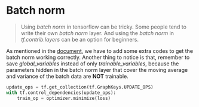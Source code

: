 # Batch norm

> Using _batch norm_ in tensorflow can be tricky. Some people tend to write their own _batch norm_ layer. And using the _batch norm_ in _tf.contrib.layers_ can be an option for beginners.

As mentioned in the [document](https://www.tensorflow.org/api_docs/python/tf/contrib/layers/batch_norm), we have to add some extra codes to get the batch norm working correctly.
Another thing to notice is that, remember to save _global\_variables_ instead of only _trainable\_variables_, because the parameters hidden in the batch norm layer that cover the moving average and variance of the batch data are __NOT__ trainable.

```python
update_ops = tf.get_collection(tf.GraphKeys.UPDATE_OPS)
with tf.control_dependencies(update_ops):
    train_op = optimizer.minimize(loss)
```